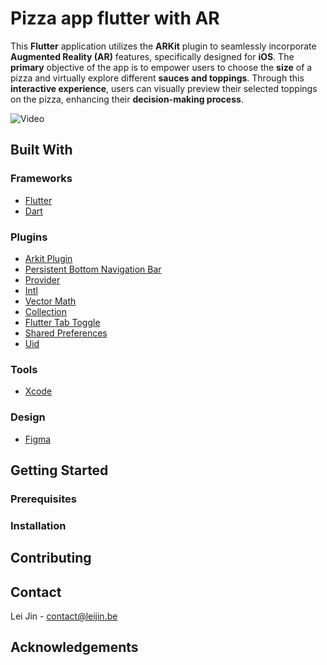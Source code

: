 # Pizza app flutter with AR

This **Flutter** application utilizes the **ARKit** plugin to seamlessly incorporate **Augmented Reality (AR)** features, specifically designed for **iOS**. The **primary** objective of the app is to empower users to choose the **size** of a pizza and virtually explore different **sauces and toppings**. Through this **interactive experience**, users can visually preview their selected toppings on the pizza, enhancing their **decision-making process**.

![Video](https://youtube.com/shorts/QPNwbE8G8lQ?si=e8I4LSEFFWfLc6lP)

## Built With

### Frameworks

- [Flutter](https://flutter.dev/)
- [Dart](https://dart.dev/)

### Plugins

- [Arkit Plugin](https://pub.dev/packages/flutter_ar)
- [Persistent Bottom Navigation Bar](https://pub.dev/packages/persistent_bottom_nav_bar)
- [Provider](https://pub.dev/packages/provider)
- [Intl](https://pub.dev/packages/intl)
- [Vector Math](https://pub.dev/packages/vector_math)
- [Collection](https://pub.dev/packages/collection)
- [Flutter Tab Toggle](https://pub.dev/packages/flutter_tab_toggle)
- [Shared Preferences](https://pub.dev/packages/shared_preferences)
- [Uid](https://pub.dev/packages/uid)

### Tools

- [Xcode](https://developer.apple.com/xcode/)

### Design

- [Figma](https://www.figma.com/)

## Getting Started

### Prerequisites

### Installation

## Contributing

## Contact

Lei Jin - contact@leijin.be

## Acknowledgements




